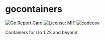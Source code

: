 # gocontainers

[![Go Report Card](https://goreportcard.com/badge/github.com/linhns/gocontainers)](https://goreportcard.com/report/github.com/linhns/gocontainers)
[![License: MIT](https://img.shields.io/badge/License-MIT-yellow.svg)](https://opensource.org/licenses/MIT)
[![codecov](https://codecov.io/gh/linhns/gocontainers/graph/badge.svg?token=HB4TILFGNZ)](https://codecov.io/gh/linhns/gocontainers)

Containers for Go 1.23 and beyond

